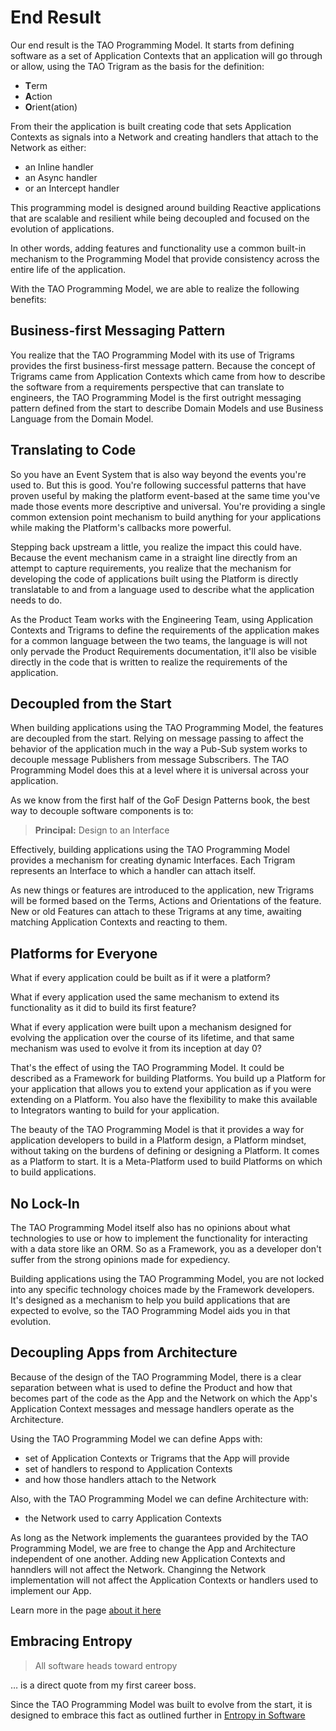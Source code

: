 # End Result

Our end result is the TAO Programming Model.  It starts from defining software as a set of
Application Contexts that an application will go through or allow, using
the TAO Trigram as the basis for the definition:

* **T**erm
* **A**ction
* **O**rient(ation)

From their the application is built creating code that sets Application Contexts as signals into a Network and creating handlers that attach to the Network as either:

* an Inline handler
* an Async handler
* or an Intercept handler

This programming model is designed around building Reactive applications that are scalable and resilient while being decoupled and focused on the evolution of applications.

In other words, adding features and functionality use a common built-in mechanism to the
Programming Model that provide consistency across the entire life of the application.

With the TAO Programming Model, we are able to realize the following benefits:

## Business-first Messaging Pattern

You realize that the TAO Programming Model with its use of Trigrams provides the first
business-first message pattern.  Because the concept of Trigrams came from Application Contexts
which came from how to describe the software from a requirements perspective that can translate
to engineers, the TAO Programming Model is the first outright messaging pattern defined from the
start to describe Domain Models and use Business Language from the Domain Model.

## Translating to Code

So you have an Event System that is also way beyond the events you're used to.  But this is good.
You're following successful patterns that have proven useful by making the platform event-based at
the same time you've made those events more descriptive and universal.  You're providing
a single common extension point mechanism to build anything for your applications while making the
Platform's callbacks more powerful.

Stepping back upstream a little, you realize the impact this could have.  Because the event
mechanism came in a straight line directly from an attempt to capture requirements, you realize
that the mechanism for developing the code of applications built using the Platform is directly
translatable to and from a language used to describe what the application needs to do.

As the Product Team works with the Engineering Team, using Application Contexts and Trigrams to
define the requirements of the application makes for a common language between the two teams,
the language is will not only pervade the Product Requirements documentation, it'll also be
visible directly in the code that is written to realize the requirements of the application.

## Decoupled from the Start

When building applications using the TAO Programming Model, the features are decoupled from the
start.  Relying on message passing to affect the behavior of the application much in the way a
Pub-Sub system works to decouple message Publishers from message Subscribers.  The TAO Programming
Model does this at a level where it is universal across your application.

As we know from the first half of the GoF Design Patterns book, the best way to decouple software
components is to:

> **Principal:** Design to an Interface

Effectively, building applications using the TAO Programming Model provides a mechanism for creating dynamic Interfaces.  Each Trigram represents an Interface to which a handler can attach
itself.

As new things or features are introduced to the application, new Trigrams will be formed based on
the Terms, Actions and Orientations of the feature.  New or old Features can attach to these
Trigrams at any time, awaiting matching Application Contexts and reacting to them.

## Platforms for Everyone

What if every application could be built as if it were a platform?

What if every application used the same mechanism to extend its functionality as it did to build
its first feature?

What if every application were built upon a mechanism designed for evolving the application over
the course of its lifetime, and that same mechanism was used to evolve it from its inception at
day 0?

That's the effect of using the TAO Programming Model.  It could be described as a Framework for
building Platforms.  You build up a Platform for your application that allows you to extend your
application as if you were extending on a Platform.  You also have the flexibility to make this
available to Integrators wanting to build for your application.

The beauty of the TAO Programming Model is that it provides a way for application developers to
build in a Platform design, a Platform mindset, without taking on the burdens of defining or
designing a Platform.  It comes as a Platform to start.  It is a Meta-Platform used to build
Platforms on which to build applications.

## No Lock-In

The TAO Programming Model itself also has no opinions about what technologies to use or how to
implement the functionality for interacting with a data store like an ORM.  So as a Framework,
you as a developer don't suffer from the strong opinions made for expediency.

Building applications using the TAO Programming Model, you are not locked into any specific
technology choices made by the Framework developers.  It's designed as a mechanism to help you
build applications that are expected to evolve, so the TAO Programming Model aids you in that
evolution.

## Decoupling Apps from Architecture

Because of the design of the TAO Programming Model, there is a clear separation between what is
used to define the Product and how that becomes part of the code as the App and the Network on
which the App's Application Context messages and message handlers operate as the Architecture.

Using the TAO Programming Model we can define Apps with:

* set of Application Contexts or Trigrams that the App will provide
* set of handlers to respond to Application Contexts
* and how those handlers attach to the Network

Also, with the TAO Programming Model we can define Architecture with:

* the Network used to carry Application Contexts

As long as the Network implements the guarantees provided by the TAO Programming Model, we are
free to change the App and Architecture independent of one another.  Adding new Application Contexts
and hanndlers will not affect the Network.  Changinng the Network implementation will not affect
the Application Contexts or handlers used to implement our App.

Learn more in the page [about it here](../intro/decoupling.md)

## Embracing Entropy

> All software heads toward entropy

… is a direct quote from my first career boss.

Since the TAO Programming Model was built to evolve from the start, it is designed to embrace this
fact as outlined further in [Entropy in Software](../intro/entropy.md)
